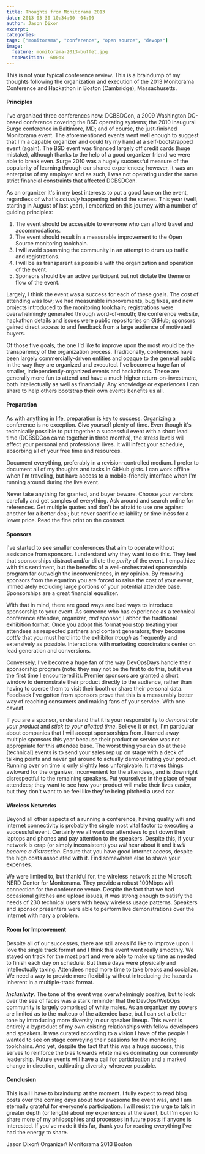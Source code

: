 ```yaml
---
title: Thoughts from Monitorama 2013
date: 2013-03-30 10:34:00 -04:00
author: Jason Dixon
excerpt:
categories:
tags: ["monitorama", "conference", "open source", "devops"]
image:
  feature: monitorama-2013-buffet.jpg
  topPosition: -600px
---
```


This is not your typical conference review. This is a braindump of my thoughts following the organization and execution of the 2013 Monitorama Conference and Hackathon in Boston (Cambridge), Massachusetts.

#### Principles

I've organized three conferences now: DCBSDCon, a 2009 Washington DC-based conference covering the BSD operating systems; the 2010 inaugural Surge conference in Baltimore, MD; and of course, the just-finished Monitorama event. The aforementioned events went well enough to suggest that I'm a capable organizer and could try my hand at a self-bootstrapped event (again). The BSD event was financed largely off credit cards (huge mistake), although thanks to the help of a good organizer friend we were able to break even. Surge 2010 was a hugely successful measure of the popularity of learning through our shared experiences; however, it was an enterprise of my employer and as such, I was not operating under the same strict financial constraints that affected DCBSDCon.

As an organizer it's in my best interests to put a good face on the event, regardless of what's *actually* happening behind the scenes. This year (well, starting in August of last year), I embarked on this journey with a number of guiding principles:

1. The event should be accessible to everyone who can afford travel and accommodations.
1. The event should result in a measurable improvement to the Open Source monitoring toolchain.
1. I will avoid spamming the community in an attempt to drum up traffic and registrations.
1. I will be as transparent as possible with the organization and operation of the event.
1. Sponsors should be an active participant but not dictate the theme or flow of the event.

Largely, I think the event was a success for each of these goals. The cost of attending was low; we had measurable improvements, bug fixes, and new projects introduced to the monitoring toolchain; registrations were overwhelmingly generated through word-of-mouth; the conference website, hackathon details and issues were public repositories on GitHub; sponsors gained direct access to and feedback from a large audience of motivated buyers.

Of those five goals, the one I'd like to improve upon the most would be the transparency of the organization process. Traditionally, conferences have been largely commercially-driven entities and opaque to the general public in the way they are organized and executed. I've become a huge fan of smaller, independently-organized events and hackathons. These are generally more fun to attend and have a much higher return-on-investment, both intellectually as well as financially. Any knowledge or experiences I can share to help others bootstrap their own events benefits us all.

#### Preparation

As with anything in life, preparation is key to success. Organizing a conference is no exception. Give yourself plenty of time. Even though it's technically possible to put together a successful event with a short lead time (DCBSDCon came together in three months), the stress levels will affect your personal and professional lives. It will infect your schedule, absorbing all of your free time and resources.

Document everything, preferably in a revision-controlled medium. I prefer to document all of my thoughts and tasks in GitHub gists. I can work offline when I'm traveling, but have access to a mobile-friendly interface when I'm running around during the live event.

Never take anything for granted, and buyer beware. Choose your vendors carefully and get samples of everything. Ask around and search online for references. Get multiple quotes and don't be afraid to use one against another for a better deal; but never sacrifice reliability or timeliness for a lower price. Read the fine print on the contract.

#### Sponsors

I've started to see smaller conferences that aim to operate without assistance from sponsors. I understand why they want to do this. They feel that sponsorships distract and/or dilute the *purity* of the event. I empathize with this sentiment, but the benefits of a well-orchestrated sponsorship program far outweigh the inconveniences, in my opinion. By removing sponsors from the equation you are forced to raise the cost of your event, immediately excluding large portions of your potential attendee base. Sponsorships are a great financial equalizer.

With that in mind, there are good ways and bad ways to introduce sponsorship to your event. As someone who has experience as a technical conference attendee, organizer, *and* sponsor, I abhor the traditional exhibition format. Once you adopt this format you stop treating your attendees as respected partners and content generators; they become *cattle* that you must herd into the exhibitor *trough* as frequently and extensively as possible. Interactions with marketing coordinators center on lead generation and conversions.

Conversely, I've become a huge fan of the way DevOpsDays handle their sponsorship program (note: they may not be the first to do this, but it was the first time I encountered it). Premier sponsors are granted a short window to demonstrate their product directly to the audience, rather than having to coerce them to visit their booth or share their personal data. Feedback I've gotten from sponsors prove that this is a measurably better way of reaching consumers and making fans of your service. With one caveat.

If you are a sponsor, understand that it is your responsibility to *demonstrate your product* and *stick to your allotted time*. Believe it or not, I'm particular about companies that I will accept sponsorships from. I turned away multiple sponsors this year because their product or service was not appropriate for this attendee base. The worst thing you can do at these [technical] events is to send your sales rep up on stage with a deck of talking points and never get around to actually demonstrating your product. Running over on time is only slightly less unforgivable. It makes things awkward for the organizer, inconvenient for the attendees, and is downright disrespectful to the remaining speakers. Put yourselves in the place of your attendees; they want to see how your product will make their lives easier, but they don't want to be feel like they're being pitched a used car.

#### Wireless Networks

Beyond all other aspects of a running a conference, having quality wifi and internet connectivity is probably the single most vital factor to executing a successful event. Certainly we all want our attendees to put down their laptops and phones and pay attention to the speakers. Despite this, if your network is crap (or simply inconsistent) you *will* hear about it and it *will become a distraction*. Ensure that you have good internet access, despite the high costs associated with it. Find somewhere else to shave your expenses.

We were limited to, but thankful for, the wireless network at the Microsoft NERD Center for Monitorama. They provide a robust 100Mbps wifi connection for the conference venue. Despite the fact that we had occasional glitches and upload issues, it was strong enough to satisfy the needs of 230 technical users with heavy wireless usage patterns. Speakers and sponsor presenters were able to perform live demonstrations over the internet with nary a problem.

#### Room for Improvement

Despite all of our successes, there are still areas I'd like to improve upon. I love the single track format and I think this event went really smoothly. We stayed on track for the most part and were able to make up time as needed to finish each day on schedule. But these days were physically and intellectually taxing. Attendees need more time to take breaks and socialize. We need a way to provide more flexibility without introducing the hazards inherent in a multiple-track format.

***Inclusivity***. The tone of the event was overwhelmingly positive, but to look over the sea of faces was a stark reminder that the DevOps/WebOps community is largely comprised of white males. As an organizer my powers are limited as to the makeup of the attendee base, but I can set a better tone by introducing more diversity in our speaker lineup. This event is entirely a byproduct of my own existing relationships with fellow developers and speakers. It was curated according to a vision I have of the people *I* wanted to see on stage conveying their passions for the monitoring toolchains. And yet, despite the fact that this was a huge success, this serves to reinforce the bias towards white males dominating our community leadership. Future events will have a call for participation and a marked change in direction, cultivating diversity wherever possible.

#### Conclusion

This is all I have to braindump at the moment. I fully expect to read blog posts over the coming days about how awesome the event was, and I am eternally grateful for everyone's participation. I will resist the urge to talk in greater depth (or length) about my experiences at the event, but I'm open to share more of my philosophies and processes in future posts if anyone is interested. If you've made it this far, thank you for reading everything I've had the energy to share.

Jason Dixon\\
Organizer\\
Monitorama 2013 Boston
